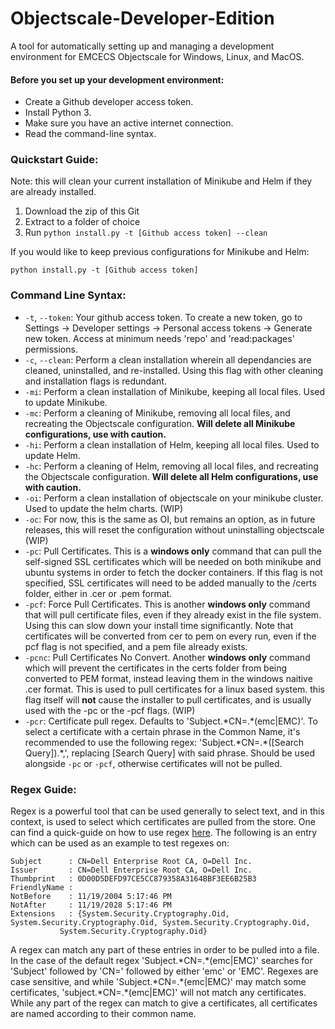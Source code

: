 # Objectscale-Developer-Edition

A tool for automatically setting up and managing a development environment for EMCECS Objectscale for Windows, Linux, and MacOS.

#### Before you set up your development environment:

 * Create a Github developer access token.
 * Install Python 3.
 * Make sure you have an active internet connection.
 * Read the command-line syntax.

### Quickstart Guide:
Note: this will clean your current installation of Minikube and Helm if they are already installed.

 1. Download the zip of this Git
 2. Extract to a folder of choice
 3. Run ```python install.py -t [Github access token] --clean```

If you would like to keep previous configurations for Minikube and Helm:

  ```python install.py -t [Github access token]```

### Command Line Syntax:

 * ```-t```, ```--token```: Your github access token. To create a new token, go to Settings -> Developer settings -> Personal access tokens -> Generate new token. Access at minimum needs 'repo' and 'read:packages' permissions.
 * ```-c```, ```--clean```: Perform a clean installation wherein all dependancies are cleaned, uninstalled, and re-installed. Using this flag with other cleaning and installation flags is redundant.
 * ```-mi```: Perform a clean installation of Minikube, keeping all local files. Used to update Minikube.
 * ```-mc```: Perform a cleaning of Minikube, removing all local files, and recreating the Objectscale configuration. **Will delete all Minikube configurations, use with caution.**
 * ```-hi```: Perform a clean installation of Helm, keeping all local files. Used to update Helm.
 * ```-hc```: Perform a cleaning of Helm, removing all local files, and recreating the Objectscale configuration. **Will delete all Helm configurations, use with caution.**
 * ```-oi```: Perform a clean installation of objectscale on your minikube cluster. Used to update the helm charts. (WIP)
 * ```-oc```: For now, this is the same as OI, but remains an option, as in future releases, this will reset the configuration without uninstalling objectscale (WIP)
 * ```-pc```: Pull Certificates. This is a **windows only** command that can pull the self-signed SSL certificates which will be needed on both minikube and ubuntu systems in order to fetch the docker containers. If this flag is not specified, SSL certificates will need to be added manually to the /certs folder, either in .cer or .pem format.
 * ```-pcf```: Force Pull Certificates. This is another **windows only** command that will pull certificate files, even if they already exist in the file system. Using this can slow down your install time significantly. Note that certificates will be converted from cer to pem on every run, even if the pcf flag is not specified, and a pem file already exists.
 * ```-pcnc```: Pull Certificates No Convert. Another **windows only** command which will prevent the certificates in the certs folder from being converted to PEM format, instead leaving them in the windows naitive .cer format. This is used to pull certificates for a linux based system. this flag itself will **not** cause the installer to pull certificates, and is usually used with the -pc or the -pcf flags. (WIP)
 * ```-pcr```: Certificate pull regex. Defaults to 'Subject.\*CN=.\*(emc|EMC)'. To select a certificate with a certain phrase in the Common Name, it's recommended to use the following regex: 'Subject.\*CN=.\*([Search Query]).\*,', replacing [Search Query] with said phrase. Should be used alongside ```-pc``` or ```-pcf```, otherwise certificates will not be pulled.

### Regex Guide:
Regex is a powerful tool that can be used generally to select text, and in this context, is used to select which certificates are pulled from the store. One can find a quick-guide on how to use regex [here](https://cheatography.com/davechild/cheat-sheets/regular-expressions/pdf/).
The following is an entry which can be used as an example to test regexes on:

    Subject      : CN=Dell Enterprise Root CA, O=Dell Inc.   
    Issuer       : CN=Dell Enterprise Root CA, O=Dell Inc.  
    Thumbprint   : 0D00D5DEFD97CE5CC879358A3164BBF3EE6B25B3  
    FriendlyName :   
    NotBefore    : 11/19/2004 5:17:46 PM  
    NotAfter     : 11/19/2028 5:17:46 PM  
    Extensions   : {System.Security.Cryptography.Oid, System.Security.Cryptography.Oid, System.Security.Cryptography.Oid,  
               System.Security.Cryptography.Oid}

A regex can match any part of these entries in order to be pulled into a file. In the case of the default regex 'Subject.\*CN=.\*(emc|EMC)' searches for 'Subject' followed by 'CN=' followed by either 'emc' or 'EMC'. Regexes are case sensitive, and while 'Subject.\*CN=.\*(emc|EMC)' may match some certificates, 'subject.\*CN=.\*(emc|EMC)' will not match any certificates. While any part of the regex can match to give a certificates, all certificates are named according to their common name.